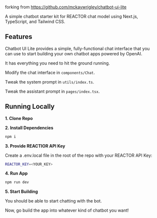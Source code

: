 forking from https://github.com/mckaywrigley/chatbot-ui-lite



A simple chatbot starter kit for REACTOR  chat model using Next.js, TypeScript, and Tailwind CSS.


## Features

Chatbot UI Lite provides a simple, fully-functional chat interface that you can use to start building your own chatbot apps powered by OpenAI.

It has everything you need to hit the ground running.

Modify the chat interface in `components/Chat`.

Tweak the system prompt in `utils/index.ts`.

Tweak the assistant prompt in `pages/index.tsx`.



## Running Locally

**1. Clone Repo**

**2. Install Dependencies**

```bash
npm i
```

**3. Provide REACTIOR API Key**

Create a .env.local file in the root of the repo with your REACTOR API Key:

```bash
REACTOR_KEY=<YOUR_KEY>
```

**4. Run App**

```bash
npm run dev
```

**5. Start Building**

You should be able to start chatting with the bot.

Now, go build the app into whatever kind of chatbot you want!
